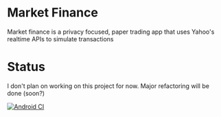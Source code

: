 # Market Finance
Market finance is a privacy focused, paper trading app that uses Yahoo's realtime APIs to simulate transactions

# Status
I don't plan on working on this project for now. Major refactoring will be done (soon?)

[![Android CI](https://github.com/twango-dev/MarketFinance/actions/workflows/android.yml/badge.svg)](https://github.com/twango-dev/MarketFinance/actions/workflows/android.yml)
